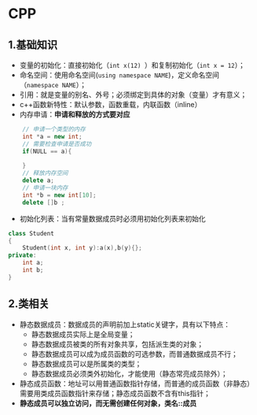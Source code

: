 # CPP
## 1.基础知识
- 变量的初始化：直接初始化（`int x(12) `）和复制初始化（` int x = 12 `）；
- 命名空间：使用命名空间(`using namespace NAME`)，定义命名空间（`namespace NAME`）；
- 引用：就是变量的别名、外号；必须绑定到具体的对象（变量）才有意义；
- c++函数新特性：默认参数，函数重载，内联函数（inline）
- 内存申请：**申请和释放的方式要对应**
``` c++
    // 申请一个类型的内存
    int *a = new int;
    // 需要检查申请是否成功
    if(NULL == a){
    
    }
    // 释放内存空间
    delete a;
    // 申请一块内存
    int *b = new int[10];
    delete []b ;
```
- 初始化列表：当有常量数据成员时必须用初始化列表来初始化
```c++
class Student
{
    Student(int x, int y):a(x),b(y){};
private:
    int a;
    int b;
}
```
## 2.类相关
- 静态数据成员：数据成员的声明前加上static关键字，具有以下特点：
    - 静态数据成员实际上是全局变量；
    - 静态数据成员被类的所有对象共享，包括派生类的对象；
    - 静态数据成员可以成为成员函数的可选参数，而普通数据成员不行；
    - 静态数据成员可以是所属类的类型；
    - 静态数据成员必须类外初始化，才能使用（静态常亮成员除外）；
- 静态成员函数：地址可以用普通函数指针存储，而普通的成员函数（非静态）需要用类成员函数指针来存储；静态成员函数不含有this指针；
- **静态成员可以独立访问，而无需创建任何对象，类名::成员**
